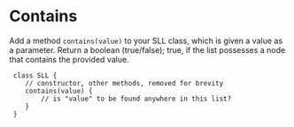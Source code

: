 # Contains

Add a method `contains(value)` to your SLL class, which is given a value as a parameter.  Return a boolean (true/false); true, if the list possesses a node that contains the provided value.

```
 class SLL {
    // constructor, other methods, removed for brevity
    contains(value) {
    	// is "value" to be found anywhere in this list?
    }
 }
```
